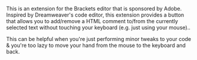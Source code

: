 This is an extension for the Brackets editor that is sponsored by Adobe.  Inspired by Dreamweaver's code editor, this extension provides a button that allows you to add/remove a HTML comment to/from the currently selected text without touching your keyboard (e.g. just using your mouse).. 

This can be helpful when you're just performing minor tweaks to your code & you're too lazy to move your hand from the mouse to the keyboard and back.

